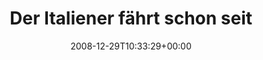 ---
retweeted: false
source: <a href="http://twitter.com" rel="nofollow">Twitter Web Client</a>
entities:
  hashtags:
  - text: wtf
    indices:
    - '82'
    - '86'
  symbols: []
  user_mentions: []
  urls: []
display_text_range:
- '0'
- '114'
favorite_count: '0'
id_str: '1083740088'
truncated: false
retweet_count: '0'
id: '1083740088'
created_at: Mon Dec 29 10:33:29 +0000 2008
favorited: false
full_text: 'Der Italiener fährt schon seit Schleiz vor mir, passgenau auf dem Mittelstreifen.
  #wtf  http://phodroid.com/d8c936'
lang: de
tags:
- wtf
- pesos:twitter
date: '2008-12-29T10:33:29+00:00'
src: https://twitter.com/bascht/status/1083740088
original_url: https://twitter.com/bascht/status/1083740088
type: twitter_tweet
text: 'Der Italiener fährt schon seit Schleiz vor mir, passgenau auf dem Mittelstreifen.
  #wtf  http://phodroid.com/d8c936'
title: 'Der Italiener fährt schon seit '

---